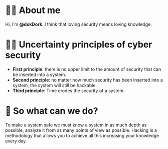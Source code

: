 # 👨‍💻 About me
Hi, I’m **@dokDork**.
I think that loving security means loving knowledge.

# 🏴‍☠️ Uncertainty principles of cyber security
+ **First principle**: there is no upper limit to the amount of security that can be inserted into a system.
+ **Second principle**: no matter how much security has been inserted into a system, the system will still be hackable.
+ **Third principle**: Time erodes the security of a system.

# 📖 So what can we do?
To make a system safe we must know a system in as much depth as possible, analyze it from as many points of view as possible.
Hacking is a methodology that allows you to achieve all this increasing your knowledge every day.

<!---
dokDork/dokDork is a ✨ special ✨ repository because its `README.md` (this file) appears on your GitHub profile.
You can click the Preview link to take a look at your changes.
--->
